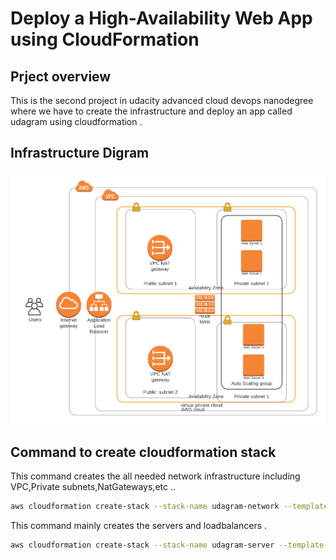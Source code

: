 # Deploy a High-Availability Web App using CloudFormation

## Prject overview
This is the second project in udacity advanced cloud devops nanodegree where we have to create the infrastructure and deploy an app called udagram using cloudformation .

## Infrastructure Digram
![infrastructure diagram](infrastructureDigram.png)

## Command to create cloudformation stack
This command creates the all needed network  infrastructure including VPC,Private subnets,NatGateways,etc ..

```sh
aws cloudformation create-stack --stack-name udagram-network --template-body file://udagram-network.yml    --parameters file://udagram-network-parameters.json  --region=us-east-1
```

This command mainly creates the servers and loadbalancers  .

```sh
aws cloudformation create-stack --stack-name udagram-server --template-body file://udagram-server.yml    --parameters file://udagram-server-parameters.json  --region=us-east-1
```







